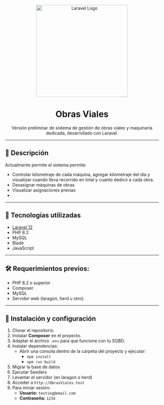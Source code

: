 <p align="center">
  <img src="https://raw.githubusercontent.com/laravel/art/master/logo-lockup/5%20SVG/2%20CMYK/1%20Full%20Color/laravel-logolockup-cmyk-red.svg" width="300" alt="Laravel Logo">
</p>

<h1 align="center">Obras Viales</h1>

<p align="center">Versión preliminar de sistema de gestión de obras viales y maquinaria dedicada, desarrollado con Laravel.</p>

---

## 📙 Descripción
 Actualmente permite el sistema permite:
- Controlar kilometraje de cada máquina, agregar kilometraje del día y visualizar cuando lleva recorrido en total y cuanto dedicó a cada obra.
- Desasignar máquinas de obras
- Visualizar asignaciones previas
- 

---

## 🚧 Tecnologías utilizadas
- [Laravel 12](https://laravel.com)
- PHP 8.2
- MySQL
- Blade
- JavaScript

---
## 🛠️ Requerimientos previos:
- PHP 8.2 o superior
- Composer
- MySQL
- Servidor web (laragon, herd u otro).

---
## 🚀 Instalación y configuración

1. Clonar el repositorio.
2. Instalar **Composer** en el proyecto.
3. Adaptar el archivo `.env` para que funcione con tu SGBD.
4. Instalar dependencias:
   - Abrir una consola dentro de la carpeta del proyecto y ejecutar:
     - `npm install`
     - `npm run build`
5. Migrar la base de datos
6. Ejecutar Seeders
7. Levantar el servidor (en laragon o herd)
8. Acceder a `http://ObrasViales.test`
9. Para iniciar sesión:
   - **Usuario:** `testing@email.com`  
   - **Contraseña:** `1234`


